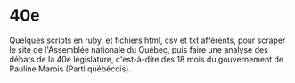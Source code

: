 40e
===

Quelques scripts en ruby, et fichiers html, csv et txt afférents, pour scraper le site de l'Assemblée nationale du Québec, puis faire une analyse des débats de la 40e législature, c'est-à-dire des 18 mois du gouvernement de Pauline Marois (Parti québécois).
